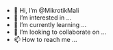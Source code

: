 - 👋 Hi, I’m @MikrotikMali
- 👀 I’m interested in ...
- 🌱 I’m currently learning ...
- 💞️ I’m looking to collaborate on ...
- 📫 How to reach me ...

<!---
MikrotikMali/MikrotikMali is a ✨ special ✨ repository because its `README.md` (this file) appears on your GitHub profile.
You can click the Preview link to take a look at your changes.
--->

